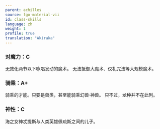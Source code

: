 ```yaml
---
parent: achilles
source: fgo-material-vii
id: class-skills
language: zh
weight: 1
profile: true
translation: "Akiraka"
---
```


### 对魔力：C

无效化两节以下咏唱发动的魔术。
无法抵御大魔术、仪礼咒法等大规模魔术。

### 骑乘：A+

骑乘的才能。只要是兽类，甚至能骑乘幻兽·神兽。
只不过，龙种并不在此列。

### 神性：C

海之女神忒提斯与人类英雄佩琉斯之间的儿子。
